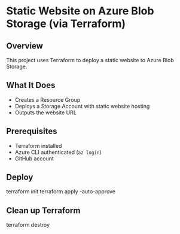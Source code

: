 # Static Website on Azure Blob Storage (via Terraform)

## Overview
This project uses Terraform to deploy a static website to Azure Blob Storage.

## What It Does
- Creates a Resource Group
- Deploys a Storage Account with static website hosting
- Outputs the website URL

## Prerequisites
- Terraform installed
- Azure CLI authenticated (`az login`)
- GitHub account

## Deploy

terraform init
terraform apply -auto-approve

## Clean up Terraform

terraform destroy


```bash